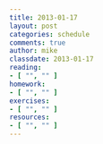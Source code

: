 ```yaml
---
title: 2013-01-17
layout: post
categories: schedule
comments: true
author: mike
classdate: 2013-01-17
reading:
- [ "", "" ]
homework:
- [ "", "" ]
exercises:
- [ "", "" ]
resources:
- [ "", "" ]
---
```

